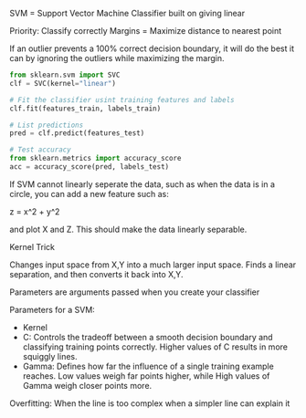 
SVM = Support Vector Machine
Classifier built on giving linear 

Priority:
Classify correctly
Margins = Maximize distance to nearest point

If an outlier prevents a 100% correct decision boundary, it will do the best it can by ignoring the outliers while maximizing the margin.



```python
from sklearn.svm import SVC
clf = SVC(kernel="linear")

# Fit the classifier usint training features and labels
clf.fit(features_train, labels_train)

# List predictions
pred = clf.predict(features_test)

# Test accuracy
from sklearn.metrics import accuracy_score
acc = accuracy_score(pred, labels_test)

```

If SVM cannot linearly seperate the data, such as when the data is in a circle, you can add a new feature such as:

z = x^2 + y^2 

and plot X and Z.  This should make the data linearly separable.  

Kernel Trick

Changes input space from X,Y into a much larger input space.  Finds a linear separation, and then converts it back into X,Y.  

Parameters are arguments passed when you create your classifier

Parameters for a SVM:
- Kernel
- C: Controls the tradeoff between a smooth decision boundary and classifying training points correctly.  Higher values of C results in more squiggly lines.
- Gamma:  Defines how far the influence of a single training example reaches.  Low values weigh far points higher, while High values of Gamma weigh closer points more.

Overfitting: When the line is too complex when a simpler line can explain it
